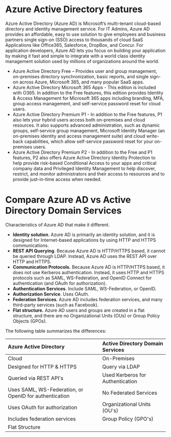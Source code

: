 # Azure Active Directory features
Azure Active Directory (Azure AD) is Microsoft’s multi-tenant cloud-based directory and identity management service. For IT Admins, Azure AD provides an affordable, easy to use solution to give employees and business partners single sign-on (SSO) access to thousands of cloud SaaS Applications like Office365, Salesforce, DropBox, and Concur.
For application developers, Azure AD lets you focus on building your application by making it fast and simple to integrate with a world class identity management solution used by millions of organizations around the world.
- Azure Active Directory Free – Provides user and group management, on-premises directory synchronization, basic reports, and single sign-on across Azure, Microsoft 365, and many popular SaaS apps.
- Azure Active Directory Microsoft 365 Apps - This edition is included with O365. In addition to the Free features, this edition provides Identity & Access Management for Microsoft 365 apps including branding, MFA, group access management, and self-service password reset for cloud users.
- Azure Active Directory Premium P1 - In addition to the Free features, P1 also lets your hybrid users access both on-premises and cloud resources. It also supports advanced administration, such as dynamic groups, self-service group management, Microsoft Identity Manager (an on-premises identity and access management suite) and cloud write-back capabilities, which allow self-service password reset for your on-premises users.
- Azure Active Directory Premium P2 - In addition to the Free and P1 features, P2 also offers Azure Active Directory Identity Protection to help provide risk-based Conditional Access to your apps and critical company data and Privileged Identity Management to help discover, restrict, and monitor administrators and their access to resources and to provide just-in-time access when needed.

# Compare Azure AD vs Active Directory Domain Services
Characteristics of Azure AD that make it different.
- **Identity solution**. Azure AD is primarily an identity solution, and it is designed for Internet-based applications by using HTTP and HTTPS communications.
- **REST API Querying**. Because Azure AD is HTTP/HTTPS based, it cannot be queried through LDAP. Instead, Azure AD uses the REST API over HTTP and HTTPS.
- **Communication Protocols.** Because Azure AD is HTTP/HTTPS based, it does not use Kerberos authentication. Instead, it uses HTTP and HTTPS protocols such as SAML, WS-Federation, and OpenID Connect for authentication (and OAuth for authorization).
- **Authentication Services**. Include SAML, WS-Federation, or OpenID.
- **Authorization Service**. Uses OAuth.
- **Federation Services**. Azure AD includes federation services, and many third-party services (such as Facebook).
- **Flat structure.** Azure AD users and groups are created in a flat structure, and there are no Organizational Units (OUs) or Group Policy Objects (GPOs).

The following table summarizes the differences:

|Azure Active Directory| Active Directory Domain Services|
|:---|:---|
|Cloud|On-Premises|
|Designed for HTTP & HTTPS|Query via LDAP|
|Queried via REST API's|Used Kerberos for Authentication|
|Uses SAML, WS-Federation, or OpenID for authentication|No Federated Services|
|Uses OAuth for authorization|Organizational Units (OU's)|
|Includes federation services|Group Policy (GPO's)|
|Flat Structure||
